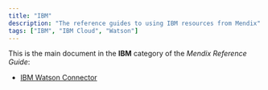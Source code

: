 ```yaml
---
title: "IBM"
description: "The reference guides to using IBM resources from Mendix"
tags: ["IBM", "IBM Cloud", "Watson"]
---
```


This is the main document in the **IBM** category of the *Mendix Reference Guide*:

* [IBM Watson Connector](ibm-watson-connector)

